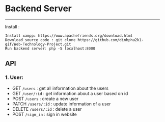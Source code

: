 # Backend Server

---
Install :
```
Install xampp: https://www.apachefriends.org/download.html
Download source code : git clone https://github.com/dinhphu2k1-gif/Web-Technology-Project.git
Run backend server: php -S localhost:8000
```

## API
### 1. User:
- GET ```/users``` : get all information about the users
- GET ```/user/:id``` : get information about a user based on id
- POST ```/users``` : create a new user
- PATCH ```/users/:id``` : update information of a user
- DELETE ``/users/:id`` : delete a user
- POST ```/sign_in``` : sign in website
